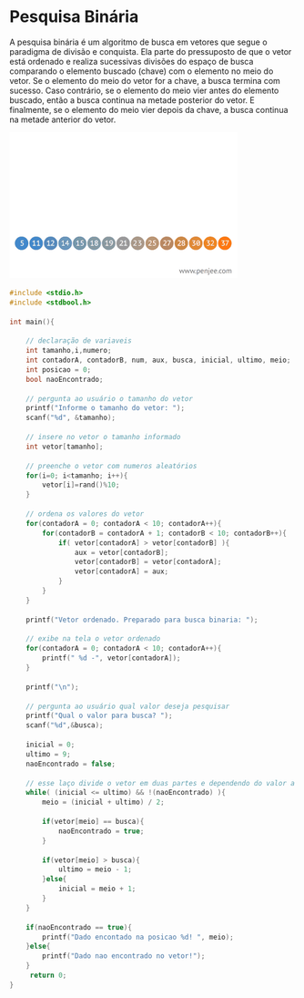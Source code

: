 # Pesquisa Binária

A pesquisa binária é um algoritmo de busca em vetores que segue o paradigma de divisão e conquista. Ela parte do pressuposto de que o vetor está ordenado e realiza sucessivas divisões do espaço de busca comparando o elemento buscado (chave) com o elemento no meio do vetor. Se o elemento do meio do vetor for a chave, a busca termina com sucesso. Caso contrário, se o elemento do meio vier antes do elemento buscado, então a busca continua na metade posterior do vetor. E finalmente, se o elemento do meio vier depois da chave, a busca continua na metade anterior do vetor.

<img src="images/optimal-binary-search-tree-from-sorted-array.gif" alt="Pesquisa Binária">

```c
#include <stdio.h>
#include <stdbool.h>

int main(){

    // declaração de variaveis
    int tamanho,i,numero;
    int contadorA, contadorB, num, aux, busca, inicial, ultimo, meio;
    int posicao = 0;
    bool naoEncontrado;

    // pergunta ao usuário o tamanho do vetor
    printf("Informe o tamanho do vetor: ");
    scanf("%d", &tamanho);

    // insere no vetor o tamanho informado
    int vetor[tamanho];

    // preenche o vetor com numeros aleatórios
    for(i=0; i<tamanho; i++){
        vetor[i]=rand()%10;
    }

    // ordena os valores do vetor
    for(contadorA = 0; contadorA < 10; contadorA++){
        for(contadorB = contadorA + 1; contadorB < 10; contadorB++){
            if( vetor[contadorA] > vetor[contadorB] ){
                aux = vetor[contadorB];
                vetor[contadorB] = vetor[contadorA];
                vetor[contadorA] = aux;
            }
        }
    }

    printf("Vetor ordenado. Preparado para busca binaria: ");

    // exibe na tela o vetor ordenado
    for(contadorA = 0; contadorA < 10; contadorA++){
        printf(" %d -", vetor[contadorA]);
    }

    printf("\n");

    // pergunta ao usuário qual valor deseja pesquisar
    printf("Qual o valor para busca? ");
    scanf("%d",&busca);

    inicial = 0;
    ultimo = 9;
    naoEncontrado = false;

    // esse laço divide o vetor em duas partes e dependendo do valor a ser encontrado escolhe uma das partes
    while( (inicial <= ultimo) && !(naoEncontrado) ){
        meio = (inicial + ultimo) / 2;

        if(vetor[meio] == busca){
            naoEncontrado = true;
        }

        if(vetor[meio] > busca){
            ultimo = meio - 1;
        }else{
            inicial = meio + 1;
        }
    }

    if(naoEncontrado == true){
        printf("Dado encontado na posicao %d! ", meio);
    }else{
        printf("Dado nao encontrado no vetor!");
    }
     return 0;
}

```